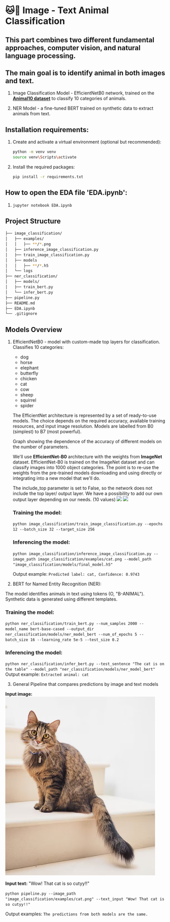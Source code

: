 # 🐱🐾 Image - Text Animal Classification

## This part combines two different fundamental approaches, computer vision, and natural language processing.
## The main goal is to identify animal in both images and text.

1. Image Classification Model - EfficientNetB0 network, trained on the [**Animal10 dataset**](https://www.kaggle.com/datasets/alessiocorrado99/animals10/data) to classify 10 categories of animals.

2. NER Model - a fine-tuned BERT trained on synthetic data to extract animals from text.


## Installation requirements:
1. Create and activate a virtual environment (optional but recommended):
   ```bash
   python -m venv venv
   source venv\Scripts\activate 
   ```

2. Install the required packages:
   ```bash
   pip install -r requirements.txt
   ```
## How to open the EDA file 'EDA.ipynb':
1. 
    ```bash
    jupyter notebook EDA.ipynb
    ```

## Project Structure
```bash
├── image_classification/
│   ├── examples/
│   │   ├── **/*.png
│   ├── inference_image_classification.py
│   ├── train_image_classification.py
│   ├── models
│   │   ├── **/*.h5
│   └── logs
├── ner_classification/
│   ├── models/
│   ├── train_bert.py
│   └── infer_bert.py
├── pipeline.py
├── README.md
├── EDA.ipynb
└── .gitignore
```

## Models Overview
1. EfficientNetB0 - model with custom-made top layers for classification. Classifies 10 categories:
   * dog
   * horse
   * elephant
   * butterfly
   * chicken
   * cat
   * cow
   * sheep
   * squirrel
   * spider

    The EfficientNet architecture is represented by a set of ready-to-use models. The choice depends on the required accuracy, available training resources, and input image resolution. Models are labelled from B0 (simplest) to B7 (most powerful).
    
    Graph showing the dependence of the accuracy of different models on the number of parameters.
    
    We'll use **EfficientNet-B0** architecture with the weights from **ImageNet** dataset. EfficientNet-B0 is trained on the ImageNet dataset and can classify images into 1000 object categories. The point is to re-use the weights from the pre-trained models downloading and using directly or integrating into a new model that we'll do.
    
    The include_top parameter is set to False, so the network does not include the top layer/ output layer. We have a possibility to add our own output layer depending on our needs. (10 values)
    <img src="https://habrastorage.org/r/w1560/getpro/habr/upload_files/f37/d94/853/f37d94853cbd60999b420ee88ffcb479.png" width="600">
    <img src="https://habrastorage.org/r/w1560/getpro/habr/upload_files/998/d99/1c7/998d991c728ea168111e48fdfeff8bb4.png" width="600">
    
    ### Training the model:
    `python image_classification/train_image_classification.py --epochs 12 --batch_size 32 --target_size 256
    `
    
    ### Inferencing the model:
    `python image_classification/inference_image_classification.py --image_path image_classification/examples/cat.png --model_path "image_classification/models/final_model.h5"
    `
    
    Output example: `Predicted label: cat, Confidence: 0.9743`


2. BERT for Named Entity Recognition (NER):

The model identifies animals in text using tokens (O, "B-ANIMAL").
Synthetic data is generated using different templates.
### Training the model:
`python ner_classification/train_bert.py --num_samples 2000 --model_name bert-base-cased --output_dir ner_classification/models/ner_model_bert --num_of_epochs 5 --batch_size 16 --learning_rate 5e-5 --test_size 0.2
`    
### Inferencing the model:
`python ner_classification/infer_bert.py --test_sentence "The cat is on the table" --model_path "ner_classification/models/ner_model_bert"
`    
Output example: `Extracted animal: cat`

3. General Pipeline that compares predictions by image and text models

**Input image:**
![image.png](image_classification/examples/cat.png)

**Input text:**
"Wow! That cat is so cutyy!!"

`python pipeline.py --image_path "image_classification/examples/cat.png" --text_input "Wow! That cat is so cutyy!!"`

Output examples: `The predictions from both models are the same.`